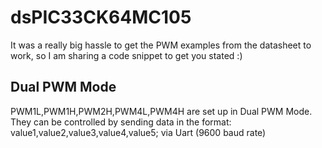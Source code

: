 # dsPIC33CK64MC105
It was a really big hassle to get the PWM examples from the datasheet to work, so I am sharing a code snippet to get you stated :) 
## Dual PWM Mode
PWM1L,PWM1H,PWM2H,PWM4L,PWM4H are set up in Dual PWM Mode.
They can be controlled by sending data in the format: value1,value2,value3,value4,value5; via Uart (9600 baud rate)
